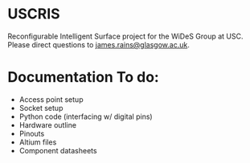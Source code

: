 # USCRIS
Reconfigurable Intelligent Surface project for the WiDeS Group at USC. Please direct questions to james.rains@glasgow.ac.uk.

# Documentation To do:
- Access point setup
- Socket setup
- Python code (interfacing w/ digital pins)
- Hardware outline
- Pinouts
- Altium files
- Component datasheets
